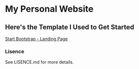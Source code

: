 # My Personal Website
## Here's the Template I Used to Get Started 
[Start Bootstrap - Landing Page](https://startbootstrap.com/template-overviews/landing-page/)
### Lisence
See LISENCE.md for more details.
